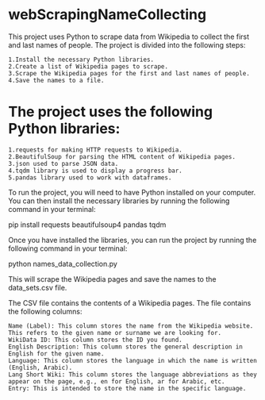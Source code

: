 # webScrapingNameCollecting

This project uses Python to scrape data from Wikipedia to collect the first and last names of people. 
The project is divided into the following steps:

    1.Install the necessary Python libraries.
    2.Create a list of Wikipedia pages to scrape.
    3.Scrape the Wikipedia pages for the first and last names of people.
    4.Save the names to a file.

# The project uses the following Python libraries:
    1.requests for making HTTP requests to Wikipedia.
    2.BeautifulSoup for parsing the HTML content of Wikipedia pages.
    3.json used to parse JSON data.
    4.tqdm library is used to display a progress bar.
    5.pandas library used to work with dataframes.

To run the project, you will need to have Python installed on your computer. 
You can then install the necessary libraries by running the following command in your terminal:

pip install requests beautifulsoup4 pandas tqdm

Once you have installed the libraries, you can run the project by running the following command in your terminal:

python names_data_collection.py

This will scrape the Wikipedia pages and save the names to the data_sets.csv file.

The CSV file contains the contents of a Wikipedia pages. 
The file contains the following columns:

    Name (Label): This column stores the name from the Wikipedia website. This refers to the given name or surname we are looking for.
    WikiData ID: This column stores the ID you found.
    English Description: This column stores the general description in English for the given name.
    Language: This column stores the language in which the name is written (English, Arabic).
    Lang Short Wiki: This column stores the language abbreviations as they appear on the page, e.g., en for English, ar for Arabic, etc.
    Entry: This is intended to store the name in the specific language.


